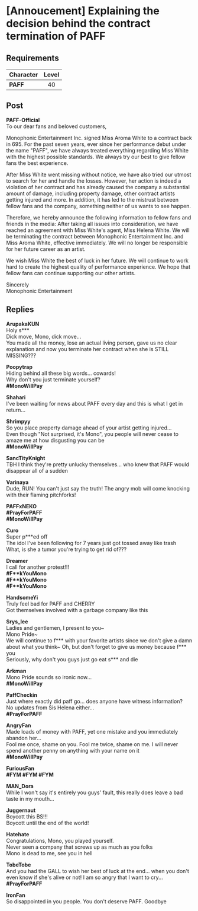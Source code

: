 # [Annoucement] Explaining the decision behind the contract termination of PAFF
## Requirements
|Character|Level|
|---------|:---:|
|**PAFF** | 40  |

## Post
**PAFF-Official**<br>
To our dear fans and beloved customers,

Monophonic Entertainment Inc. signed Miss Aroma White to a contract back in 695. For the past seven years, ever since her performance debut under the name "PAFF", we have always treated everything regarding Miss White with the highest possible standards. We always try our best to give fellow fans the best experience.

After Miss White went missing without notice, we have also tried our utmost to search for her and handle the losses. However, her action is indeed a violation of her contract and has already caused the company a substantial amount of damage, including property damage, other contract artists getting injured and more. In addition, it has led to the mistrust between fellow fans and the company, something neither of us wants to see happen. 

Therefore, we hereby announce the following information to fellow fans and friends in the media: After taking all issues into consideration, we have reached an agreement with Miss White's agent, Miss Helena White. We will be terminating the contract between Monophonic Entertainment Inc. and Miss Aroma White, effective immediately. We will no longer be responsible for her future career as an artist. 

We wish Miss White the best of luck in her future. We will continue to work hard to create the highest quality of performance experience. We hope that fellow fans can continue supporting our other artists.

Sincerely<br>
Monophonic Entertainment
## Replies
**ArupakaKUN**<br>
Holy s\*\*\*<br>
Dick move, Mono, dick move...<br>
You made all the money, lose an actual living person, gave us no clear explanation and now you terminate her contract when she is STILL MISSING???

**Poopytrap**<br>
Hiding behind all these big words... cowards!<br>
Why don't you just terminate yourself?  <br>
**\#MonoWillPay**

**Shahari**<br>
I've been waiting for news about PAFF every day and this is what I get in return...

**Shrimpyy**<br>
So you place property damage ahead of your artist getting injured...<br>
Even though "Not surprised, it's Mono", you people will never cease to amaze me at how disgusting you can be<br>
**\#MonoWillPay**

**SancTityKnight**<br>
TBH I think they're pretty unlucky themselves... who knew that PAFF would disappear all of a sudden

**Varinaya**<br>
Dude, RUN! You can't just say the truth! The angry mob will come knocking with their flaming pitchforks!

**PAFFxNEKO**<br>
**\#PrayForPAFF**<br>
**\#MonoWillPay**

**Curo**<br>
Super p\*\*\*ed off<br>
The idol I've been following for 7 years just got tossed away like trash<br>
What, is she a tumor you're trying to get rid of???

**Dreamer**<br>
I call for another protest!!!<br>
**\#F\*\*kYouMono**<br>
**\#F\*\*kYouMono**<br>
**\#F\*\*kYouMono**

**HandsomeYi**<br>
Truly feel bad for PAFF and CHERRY<br>
Got themselves involved with a garbage company like this

**Srys_lee**<br>
Ladies and gentlemen, I present to you~<br>
Mono Pride~<br>
We will continue to f\*\*\* with your favorite artists since we don't give a damn about what you think~ Oh, but don't forget to give us money because f\*\*\* you<br>
Seriously, why don't you guys just go eat s\*\*\* and die

**Arkman**<br>
Mono Pride sounds so ironic now...<br>
**\#MonoWillPay**

**PaffCheckin**<br>
Just where exactly did paff go... does anyone have witness information?<br>
No updates from Sis Helena either...<br>
**\#PrayForPAFF**

**AngryFan**<br>
Made loads of money with PAFF, yet one mistake and you immediately abandon her...<br>
Fool me once, shame on you. Fool me twice, shame on me. I will never spend another penny on anything with your name on it<br>
**\#MonoWillPay**

**FuriousFan**<br>
**\#FYM \#FYM \#FYM**

**MAN_Dora**<br>
While I won't say it's entirely you guys' fault, this really does leave a bad taste in my mouth...

**Juggernaut**<br>
Boycott this BS!!!<br>
Boycott until the end of the world!

**Hatehate**<br>
Congratulations, Mono, you played yourself.<br>
Never seen a company that screws up as much as you folks<br>
Mono is dead to me, see you in hell

**TobeTobe**<br>
And you had the GALL to wish her best of luck at the end... when you don't even know if she's alive or not! I am so angry that I want to cry...<br>
**\#PrayForPAFF**

**IronFan**<br>
So disappointed in you people. You don't deserve PAFF. Goodbye

